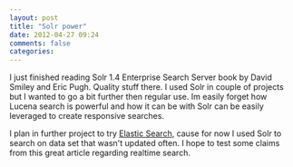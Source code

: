 ```yaml
---
layout: post
title: "Solr power"
date: 2012-04-27 09:24
comments: false
categories: 
---
```

I just finished reading Solr 1.4 Enterprise Search Server book by David Smiley and Eric Pugh. Quality stuff there. I used Solr in couple of projects but I wanted to go a bit further then regular use. Im easily forget how Lucena search is powerful and how it can be with Solr can be easily leveraged to create responsive searches.
<!-- more -->
I plan in further project to try <a href="http://www.elasticsearch.org/">Elastic Search</a>, cause for now I used Solr to search on data set that wasn't updated often. I hope to test some claims from this great article regarding realtime search.
